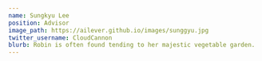 ```yaml
---
name: Sungkyu Lee
position: Advisor
image_path: https://ailever.github.io/images/sunggyu.jpg
twitter_username: CloudCannon
blurb: Robin is often found tending to her majestic vegetable garden.
---
```

